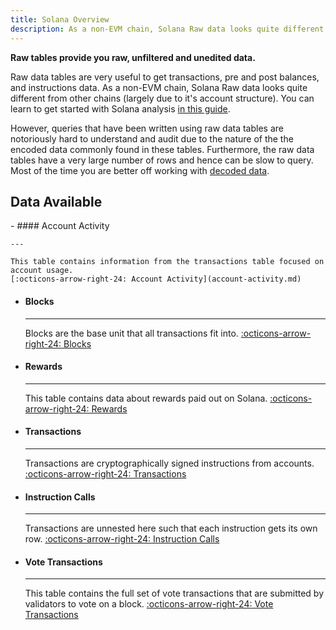 ```yaml
---
title: Solana Overview
description: As a non-EVM chain, Solana Raw data looks quite different from other chains. Learn more about Solana's data in these pages.
---
```


**Raw tables provide you raw, unfiltered and unedited data.**

Raw data tables are very useful to get transactions, pre and post balances, and instructions data. As a non-EVM chain, Solana Raw data looks quite different from other chains (largely due to it's account structure). You can learn to get started with Solana analysis [in this guide](https://web3datadegens.substack.com/p/starter-guide-to-solana-data-analysis).

However, queries that have been written using raw data tables are notoriously hard to understand and audit due to the nature of the the encoded data commonly found in these tables. Furthermore, the raw data tables have a very large number of rows and hence can be slow to query. Most of the time you are better off working with [decoded data](../../decoded/solana/idl-tables.md).

## Data Available

<div class="grid cards" markdown>
-   #### Account Activity

    ---

    This table contains information from the transactions table focused on account usage.
    [:octicons-arrow-right-24: Account Activity](account-activity.md)

-   #### Blocks

    ---

    Blocks are the base unit that all transactions fit into.
    [:octicons-arrow-right-24: Blocks](blocks.md)

-   #### Rewards

    ---

    This table contains data about rewards paid out on Solana.
    [:octicons-arrow-right-24: Rewards](rewards.md)

-   #### Transactions

    ---

    Transactions are cryptographically signed instructions from accounts.
    [:octicons-arrow-right-24: Transactions](transactions.md)

-   #### Instruction Calls

    ---

    Transactions are unnested here such that each instruction gets its own row.
    [:octicons-arrow-right-24: Instruction Calls](instruction-calls.md)

-   #### Vote Transactions

    ---

    This table contains the full set of vote transactions that are submitted by validators to vote on a block.
    [:octicons-arrow-right-24: Vote Transactions](vote-transactions.md)
</div>



